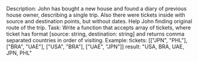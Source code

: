 Description:
John has bought a new house and found a diary of previous house owner, describing a single trip. Also there were tickets inside with source and destination points, but without dates.
Help John finding original route of the trip.
Task:
Write a function that accepts array of tickets, where ticket has format [source: string, destination: string]
and returns comma separated countries in order of visiting.
Example:
tickets: [["JPN", "PHL"], ["BRA", "UAE"], ["USA", "BRA"], ["UAE", "JPN"]]
result: "USA, BRA, UAE, JPN, PHL"
